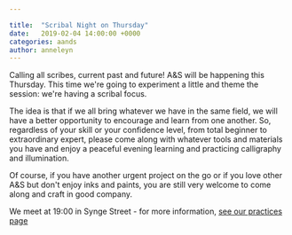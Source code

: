 ```yaml
---

title:  "Scribal Night on Thursday"
date:   2019-02-04 14:00:00 +0000
categories: aands
author: anneleyn
---
```

Calling all scribes, current past and future! A&S will be happening this Thursday. This time we're going to experiment a little and theme the session: we're having a scribal focus.

The idea is that if we all bring whatever we have in the same field, we will have a better opportunity to encourage and learn from one another. So, regardless of your skill or your confidence level, from total beginner to extraordinary expert, please come along with whatever tools and materials you have and enjoy a peaceful evening learning and practicing calligraphy and illumination.

Of course, if you have another urgent project on the go or if you love other A&S but don't enjoy inks and paints, you are still very welcome to come along and craft in good company.

We meet at 19:00 in Synge Street - for more information, [see our practices page](/practices)